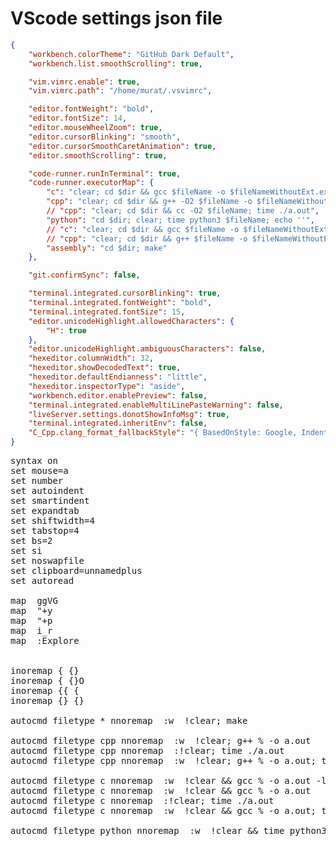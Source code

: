 # VScode settings json file
```json
{
    "workbench.colorTheme": "GitHub Dark Default",
    "workbench.list.smoothScrolling": true,

    "vim.vimrc.enable": true,
    "vim.vimrc.path": "/home/murat/.vsvimrc",

    "editor.fontWeight": "bold",
    "editor.fontSize": 14,
    "editor.mouseWheelZoom": true,
    "editor.cursorBlinking": "smooth",
    "editor.cursorSmoothCaretAnimation": true,
    "editor.smoothScrolling": true,

    "code-runner.runInTerminal": true,
    "code-runner.executorMap": {
        "c": "clear; cd $dir && gcc $fileName -o $fileNameWithoutExt.exe && time ./$fileNameWithoutExt.exe ", 
        "cpp": "clear; cd $dir && g++ -O2 $fileName -o $fileNameWithoutExt.exe && time ./$fileNameWithoutExt.exe; rm ./$fileNameWithoutExt.exe", 
        // "cpp": "clear; cd $dir && cc -O2 $fileName; time ./a.out",
        "python": "cd $dir; clear; time python3 $fileName; echo ''",
        // "c": "clear; cd $dir && gcc $fileName -o $fileNameWithoutExt.exe && time valgrind --leak-check=full ./$fileNameWithoutExt.exe", 
        // "cpp": "clear; cd $dir && g++ $fileName -o $fileNameWithoutExt.exe && time valgrind --leak-check=full ./$fileNameWithoutExt.exe", 
        "assembly": "cd $dir; make"
    },

    "git.confirmSync": false,

    "terminal.integrated.cursorBlinking": true,
    "terminal.integrated.fontWeight": "bold",
    "terminal.integrated.fontSize": 15,
    "editor.unicodeHighlight.allowedCharacters": {
        "Н": true
    },
    "editor.unicodeHighlight.ambiguousCharacters": false,
    "hexeditor.columnWidth": 32,
    "hexeditor.showDecodedText": true,
    "hexeditor.defaultEndianness": "little",
    "hexeditor.inspectorType": "aside",
    "workbench.editor.enablePreview": false,
    "terminal.integrated.enableMultiLinePasteWarning": false,
    "liveServer.settings.donotShowInfoMsg": true,
    "terminal.integrated.inheritEnv": false,
    "C_Cpp.clang_format_fallbackStyle": "{ BasedOnStyle: Google, IndentWidth: 4 }"
}
```

<pre>
syntax on
set mouse=a
set number
set autoindent
set smartindent
set expandtab
set shiftwidth=4
set tabstop=4
set bs=2
set si
set noswapfile
set clipboard=unnamedplus
set autoread

map <C-a> ggVG
map <C-c> "+y
map <C-v> "+p
map <Space> i_<Esc>r
map <C-e> :Explore <cr>


inoremap { {}<Left>
inoremap {<CR> {<CR>}<Esc>O
inoremap {{ {
inoremap {} {}

autocmd filetype * nnoremap <F9> :w <bar> !clear; make <Enter>

autocmd filetype cpp nnoremap <F9> :w <bar> !clear; g++ % -o a.out <Enter>
autocmd filetype cpp nnoremap <F10> :!clear; time ./a.out <Enter>
autocmd filetype cpp nnoremap <F11> :w <bar> !clear; g++ % -o a.out; time ./a.out<Enter>

autocmd filetype c nnoremap <F8> :w <bar> !clear && gcc % -o a.out -lm <Enter>
autocmd filetype c nnoremap <F9> :w <bar> !clear && gcc % -o a.out <Enter>
autocmd filetype c nnoremap <F10> :!clear; time ./a.out <Enter>
autocmd filetype c nnoremap <F11> :w <bar> !clear && gcc % -o a.out; time ./a.out<Enter>

autocmd filetype python nnoremap <F9> :w <bar> !clear && time python3 % <Enter>

<pre/>